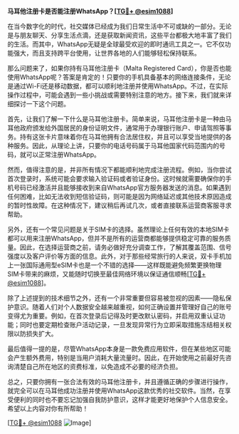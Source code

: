 **马耳他注册卡是否能注册WhatsApp？[[TG💪+ @esim1088](https://t.me/s/esim1088)]**

在当今数字化的时代，社交媒体已经成为我们日常生活中不可或缺的一部分。无论是与朋友聊天、分享生活点滴，还是获取新闻资讯，这些平台都极大地丰富了我们的生活。而其中，WhatsApp无疑是全球最受欢迎的即时通讯工具之一。它不仅功能强大，而且支持跨平台使用，让世界各地的人们能够轻松保持联系。

那么问题来了，如果你持有马耳他注册卡（Malta Registered Card），你是否也能使用WhatsApp呢？答案是肯定的！只要你的手机具备基本的网络连接条件，无论是通过Wi-Fi还是移动数据，都可以顺利地注册并使用WhatsApp。不过，在实际操作过程中，可能会遇到一些小挑战或需要特别注意的地方。接下来，我们就来详细探讨一下这个问题。

首先，让我们了解一下什么是马耳他注册卡。简单来说，马耳他注册卡是一种由马耳他政府颁发给外国居民的身份证明文件，通常用于办理银行账户、申请驾照等事务。持有这张卡片意味着你在马耳他拥有合法居住权，并且可以享受当地提供的各种服务。因此，从理论上讲，只要你的电话号码属于马耳他国家代码范围内的号码，就可以正常注册WhatsApp。

然而，值得注意的是，并非所有情况下都能顺利地完成注册流程。例如，当你尝试首次登录时，系统可能会要求输入验证码或者验证身份。这时候就需要确保你的手机号码已经激活并且能够接收到来自WhatsApp官方服务器发送的消息。如果遇到任何困难，比如无法收到短信验证码，则可能是因为网络延迟或其他技术原因造成的暂时性故障。在这种情况下，建议稍后再试几次，或者直接联系运营商客服寻求帮助。

另外，还有一个常见问题是关于SIM卡的选择。虽然理论上任何有效的本地SIM卡都可以用来注册WhatsApp，但并不是所有的运营商都能够提供稳定可靠的服务质量。因此，在选择运营商之前，请务必做好充分调查工作，了解其覆盖范围、信号强度以及客户评价等方面的信息。此外，对于那些经常旅行的人来说，双卡手机加上一张国际通用型eSIM卡也是一个不错的选择——这样既能避免频繁更换物理SIM卡带来的麻烦，又能随时切换至最佳网络环境以保证通信顺畅[[TG💪+ @esim1088](https://t.me/s/esim1088)]。

除了上述提到的技术细节之外，还有一个非常重要但容易被忽视的因素——隐私保护意识。随着人们对个人数据安全越来越重视，如何正确设置并管理好自己的账号变得尤为重要。例如，在首次登录后记得及时更改默认密码，并启用双重认证功能；同时也要定期检查账户活动记录，一旦发现异常行为立即采取措施冻结相关权限以防损失扩大。

最后值得一提的是，尽管WhatsApp本身是一款免费应用软件，但在某些地区可能会产生额外费用，特别是当用户消耗大量流量时。因此，在开始使用之前最好先咨询清楚自己所在地区的资费标准，以免造成不必要的经济负担。

总之，只要你拥有一张合法有效的马耳他注册卡，并且遵循正确的步骤进行操作，就完全可以在马耳他成功注册并使用WhatsApp这款优秀的社交软件。当然，在享受便利的同时也不要忘记加强自我防护意识，这样才能更好地保护个人信息安全。希望以上内容对你有所帮助！

[[TG💪+ @esim1088](https://t.me/s/esim1088) ![Image](https://i.postimg.cc/4NQfJmqS/Snipaste-2025-05-13-00-14-12.png)]